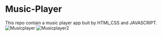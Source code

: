 # Music-Player
This repo contain a music player app buit by HTML,CSS and JAVASCRIPT.
![Musicplayer](https://github.com/Mayank-Mittal123/Music-Player/assets/135820769/4fb36c87-91e7-418e-98c4-5e4cf605ec14)
![Musicplayer2](https://github.com/Mayank-Mittal123/Music-Player/assets/135820769/1be0c588-5e3a-481a-94a2-b5626fd2c676)

